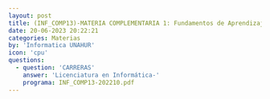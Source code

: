 ```yaml
---
layout: post
title: (INF_COMP13)-MATERIA COMPLEMENTARIA 1: Fundamentos de Aprendizaje Automático
date: 20-06-2023 20:22:21
categories: Materias
by: 'Informatica UNAHUR'
icon: 'cpu'
questions:
  - question: 'CARRERAS'
    answer: 'Licenciatura en Informática-'
    programa: INF_COMP13-202210.pdf
---
```

